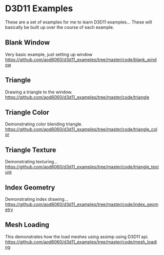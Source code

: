 # D3D11 Examples

These are a set of examples for me to learn D3D11 examples... These
will basically be built up over the course of each example.

## Blank Window
Very basic example, just setting up window
https://github.com/aod6060/d3d11_examples/tree/master/code/blank_window

## Triangle
Drawing a triangle to the window.
https://github.com/aod6060/d3d11_examples/tree/master/code/triangle

## Triangle Color
Demonstrating color blending triangle.
https://github.com/aod6060/d3d11_examples/tree/master/code/triangle_color

## Triangle Texture
Demonstrating texturing...
https://github.com/aod6060/d3d11_examples/tree/master/code/triangle_texture

## Index Geometry
Demonstrating index drawing...
https://github.com/aod6060/d3d11_examples/tree/master/code/index_geometry

## Mesh Loading
This demonstrates how the load meshes using assimp using D3D11 api.
https://github.com/aod6060/d3d11_examples/tree/master/code/mesh_loading